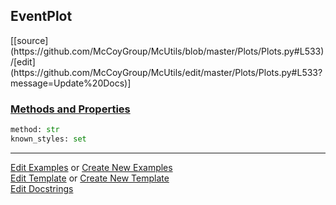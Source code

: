 ## <a id="McUtils.Plots.Plots.EventPlot">EventPlot</a> 
<div class="docs-source-link" markdown="1">
[[source](https://github.com/McCoyGroup/McUtils/blob/master/Plots/Plots.py#L533)/[edit](https://github.com/McCoyGroup/McUtils/edit/master/Plots/Plots.py#L533?message=Update%20Docs)]
</div>



<div class="collapsible-section">
 <div class="collapsible-section collapsible-section-header" markdown="1">
 
### <a class="collapse-link" data-toggle="collapse" href="#methods">Methods and Properties</a> <a class="float-right" data-toggle="collapse" href="#methods"><i class="fa fa-chevron-down"></i></a>

 </div>
 <div class="collapsible-section collapsible-section-body collapse" id="methods" markdown="1">

```python
method: str
known_styles: set
```


 </div>
</div>




___

[Edit Examples](https://github.com/McCoyGroup/McUtils/edit/gh-pages/ci/examples/McUtils/Plots/Plots/EventPlot.md) or 
[Create New Examples](https://github.com/McCoyGroup/McUtils/new/gh-pages/?filename=ci/examples/McUtils/Plots/Plots/EventPlot.md) <br/>
[Edit Template](https://github.com/McCoyGroup/McUtils/edit/gh-pages/ci/docs/McUtils/Plots/Plots/EventPlot.md) or 
[Create New Template](https://github.com/McCoyGroup/McUtils/new/gh-pages/?filename=ci/docs/templates/McUtils/Plots/Plots/EventPlot.md) <br/>
[Edit Docstrings](https://github.com/McCoyGroup/McUtils/edit/master/Plots/Plots.py#L533?message=Update%20Docs)